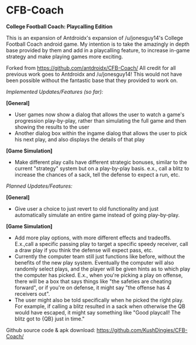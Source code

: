 # CFB-Coach

**College Football Coach: Playcalling Edition**

This is an expansion of Antdroidx's expansion of /u/jonesguy14's College Football Coach android game. My intention is to take the amazingly in depth base provided by them and add in a playcalling feature, to increase in-game strategy and make playing games more exciting.

Forked from https://github.com/antdroidx/CFB-Coach/
All credit for all previous work goes to Antdroidx and /u/jonesguy14! This would not have been possible without the fantastic base that they provided to work on.

_Implemented Updates/Features (so far):_

**[General]**
* User games now show a dialog that allows the user to watch a game's progression play-by-play, rather than simulating the full game and then showing the results to the user
* Another dialog box within the ingame dialog that allows the user to pick his next play, and also displays the details of that play

**[Game Simulation]**
* Make different play calls have different strategic bonuses, similar to the current "strategy" system but on a play-by-play basis. e.x., call a blitz to increase the chances of a sack, tell the defense to expect a run, etc.

_Planned Updates/Features:_

**[General]**
* Give user a choice to just revert to old functionality and just automatically simulate an entire game instead of going play-by-play.

**[Game Simulation]**
* Add more play options, with more different effects and tradeoffs. E.x.,call a specific passing play to target a specific speedy receiver, call a draw play if you think the defense will expect pass, etc.
* Currently the computer team still just functions like before, without the benefits of the new play system. Eventually the computer will also randomly select plays, and the player will be given hints as to which play the computer has picked. E.x., when you're picking a play on offense, there will be a box that says things like "the safeties are cheating forward", or if you're on defense, it might say "the offense has 4 receivers out".
* The user might also be told specifically when he picked the right play. For example, if calling a blitz resulted in a sack when otherwise the QB would have escaped, it might say something like "Good playcall! The blitz got to {QB} just in time."


Github source code & apk download:
https://github.com/KushDingies/CFB-Coach/

